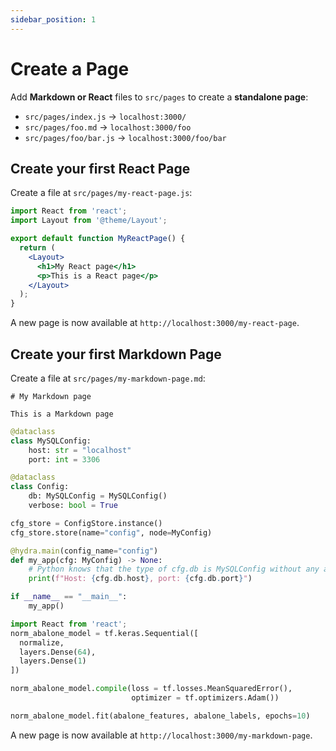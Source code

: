```yaml
---
sidebar_position: 1
---
```


# Create a Page

Add **Markdown or React** files to `src/pages` to create a **standalone page**:

- `src/pages/index.js` -> `localhost:3000/`
- `src/pages/foo.md` -> `localhost:3000/foo`
- `src/pages/foo/bar.js` -> `localhost:3000/foo/bar`

## Create your first React Page

Create a file at `src/pages/my-react-page.js`:

```jsx title="src/pages/my-react-page.js"
import React from 'react';
import Layout from '@theme/Layout';

export default function MyReactPage() {
  return (
    <Layout>
      <h1>My React page</h1>
      <p>This is a React page</p>
    </Layout>
  );
}
```

A new page is now available at `http://localhost:3000/my-react-page`.

## Create your first Markdown Page

Create a file at `src/pages/my-markdown-page.md`:

```mdx title="src/pages/my-markdown-page.md"
# My Markdown page

This is a Markdown page
```

```py
@dataclass
class MySQLConfig:
    host: str = "localhost"
    port: int = 3306

@dataclass
class Config:
    db: MySQLConfig = MySQLConfig()
    verbose: bool = True

cfg_store = ConfigStore.instance()
cfg_store.store(name="config", node=MyConfig)

@hydra.main(config_name="config")
def my_app(cfg: MyConfig) -> None:
    # Python knows that the type of cfg.db is MySQLConfig without any additional hints
    print(f"Host: {cfg.db.host}, port: {cfg.db.port}")

if __name__ == "__main__":
    my_app()
```

```py
import React from 'react';
norm_abalone_model = tf.keras.Sequential([
  normalize,
  layers.Dense(64),
  layers.Dense(1)
])

norm_abalone_model.compile(loss = tf.losses.MeanSquaredError(),
                           optimizer = tf.optimizers.Adam())

norm_abalone_model.fit(abalone_features, abalone_labels, epochs=10)
```
A new page is now available at `http://localhost:3000/my-markdown-page`.
